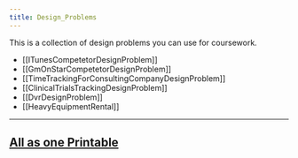 ```yaml
---
title: Design_Problems
---
```

This is a collection of design problems you can use for coursework.

* [[ITunesCompetetorDesignProblem]]
* [[GmOnStarCompetetorDesignProblem]]
* [[TimeTrackingForConsultingCompanyDesignProblem]]
* [[ClinicalTrialsTrackingDesignProblem]]
* [[DvrDesignProblem]]
* [[HeavyEquipmentRental]]

----

## [All as one Printable](http://schuchert.wikispaces.com/DesignProblemsPrintable?f=print)